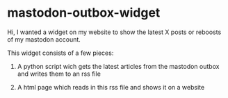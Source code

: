 # mastodon-outbox-widget

Hi, I wanted a widget on my website to show the latest X posts or reboosts of my mastodon account.

This widget consists of a few pieces: 

1. A python script wich gets the latest articles from the mastodon outbox and writes them to an rss file

2. A html page which reads in this rss file and shows it on a website
